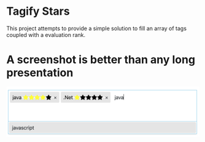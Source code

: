 # Tagify Stars
This project attempts to provide a simple solution to fill an array of tags coupled with a evaluation rank.

# A screenshot is better than any long presentation
![The screenshot](/tagify-stars.png?raw=true)
